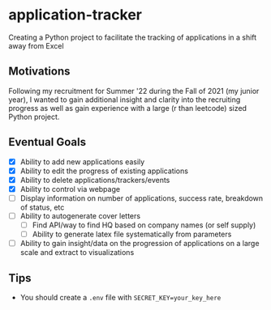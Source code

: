 # application-tracker
Creating a Python project to facilitate the tracking of applications in a shift away from Excel

## Motivations
Following my recruitment for Summer '22 during the Fall of 2021 (my junior year), I wanted to gain additional insight and clarity into the recruiting progress as well as gain experience with a large (r than leetcode) sized Python project.

## Eventual Goals
- [x] Ability to add new applications easily
- [x] Ability to edit the progress of existing applications
- [x] Ability to delete applications/trackers/events
- [x] Ability to control via webpage
- [ ] Display information on number of applications, success rate, breakdown of status, etc
- [ ] Ability to autogenerate cover letters
  - [ ] Find API/way to find HQ based on company names (or self supply)
  - [ ] Ability to generate latex file systematically from parameters
- [ ] Ability to gain insight/data on the progression of applications on a large scale and extract to visualizations

## Tips
- You should create a `.env` file with `SECRET_KEY=your_key_here`
